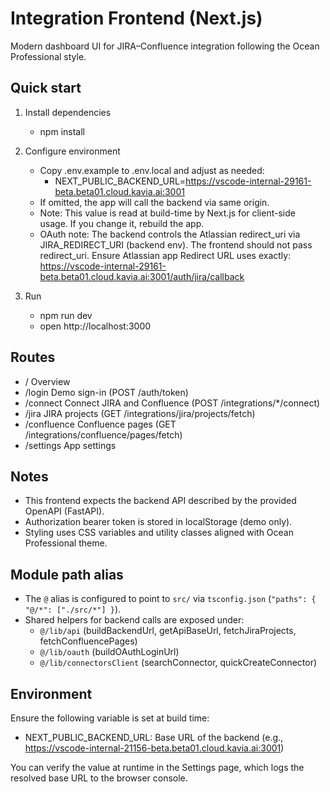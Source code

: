 # Integration Frontend (Next.js)

Modern dashboard UI for JIRA–Confluence integration following the Ocean Professional style.

## Quick start

1. Install dependencies
   - npm install

2. Configure environment
   - Copy .env.example to .env.local and adjust as needed:
     - NEXT_PUBLIC_BACKEND_URL=https://vscode-internal-29161-beta.beta01.cloud.kavia.ai:3001
   - If omitted, the app will call the backend via same origin.
   - Note: This value is read at build-time by Next.js for client-side usage. If you change it, rebuild the app.
   - OAuth note: The backend controls the Atlassian redirect_uri via JIRA_REDIRECT_URI (backend env). The frontend should not pass redirect_uri.
     Ensure Atlassian app Redirect URL uses exactly:
     https://vscode-internal-29161-beta.beta01.cloud.kavia.ai:3001/auth/jira/callback

3. Run
   - npm run dev
   - open http://localhost:3000

## Routes

- /                Overview
- /login           Demo sign-in (POST /auth/token)
- /connect         Connect JIRA and Confluence (POST /integrations/*/connect)
- /jira            JIRA projects (GET /integrations/jira/projects/fetch)
- /confluence      Confluence pages (GET /integrations/confluence/pages/fetch)
- /settings        App settings

## Notes

- This frontend expects the backend API described by the provided OpenAPI (FastAPI).
- Authorization bearer token is stored in localStorage (demo only).
- Styling uses CSS variables and utility classes aligned with Ocean Professional theme.

## Module path alias

- The `@` alias is configured to point to `src/` via `tsconfig.json` (`"paths": { "@/*": ["./src/*"] }`).
- Shared helpers for backend calls are exposed under:
  - `@/lib/api` (buildBackendUrl, getApiBaseUrl, fetchJiraProjects, fetchConfluencePages)
  - `@/lib/oauth` (buildOAuthLoginUrl)
  - `@/lib/connectorsClient` (searchConnector, quickCreateConnector)

## Environment

Ensure the following variable is set at build time:
- NEXT_PUBLIC_BACKEND_URL: Base URL of the backend (e.g., https://vscode-internal-21156-beta.beta01.cloud.kavia.ai:3001)

You can verify the value at runtime in the Settings page, which logs the resolved base URL to the browser console.
